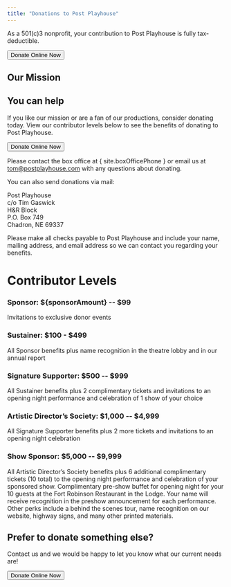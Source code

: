 ```yaml
---
title: "Donations to Post Playhouse"
---
```


<script lang="ts">
  import Mission from "../components/Mission.md"

  import site from "../data/site"
  import { showDonateModal } from "../data/stores"

  const sponsorAmount = site.season - 1967
</script>

<p class="text-center p-2 mb-4">As a 501(c)3 nonprofit, your contribution to Post Playhouse is fully tax-deductible.</p>

<div class="text-center my-4">
  <button class="btn btn-p" on:click={showDonateModal.toggle}>Donate Online Now</button>
</div>

## Our Mission

<Mission/>

## You can help

If you like our mission or are a fan of our productions, consider donating today. View our contributor levels below to see the benefits of donating to Post Playhouse.

<div class="text-center my-4">
  <button class="btn btn-p" on:click={showDonateModal.toggle}>Donate Online Now</button>
</div>

Please contact the box office at { site.boxOfficePhone } or email us at [tom@postplayhouse.com](mailto:tom@postplayhouse.com) with any questions about donating.

You can also send donations via mail:

Post Playhouse  
c/o Tim Gaswick  
H&R Block  
P.O. Box 749  
Chadron, NE 69337

Please make all checks payable to Post Playhouse and include your name, mailing address, and email address so we can contact you regarding your benefits.

# Contributor Levels

### Sponsor: \${sponsorAmount} -- \$99

Invitations to exclusive donor events

### Sustainer: \$100 - \$499

All Sponsor benefits plus name recognition in the theatre lobby and in our annual report

### Signature Supporter: \$500 -- \$999

All Sustainer benefits plus 2 complimentary tickets and invitations to an opening night performance and celebration of 1 show of your choice

### Artistic Director’s Society: \$1,000 -- \$4,999

All Signature Supporter benefits plus 2 more tickets and invitations to an opening night celebration

### Show Sponsor: \$5,000 -- \$9,999

All Artistic Director’s Society benefits plus 6 additional complimentary tickets (10 total) to the opening night performance and celebration of your sponsored show. Complimentary pre-show buffet for opening night for your 10 guests at the Fort Robinson Restaurant in the Lodge. Your name will receive recognition in the preshow announcement for each performance. Other perks include a behind the scenes tour, name recognition on our website, highway signs, and many other printed materials.

## Prefer to donate something else?

Contact us and we would be happy to let you know what our current needs are!

<div class="text-center my-4">
  <button class="btn btn-p" on:click={showDonateModal.toggle}>Donate Online Now</button>
</div>
